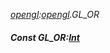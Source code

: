 _[opengl](../../modules/opengl/opengl-module.md):[opengl](../../modules/opengl/opengl-module.md).GL\_OR_
##### Const GL\_OR:[Int](../../modules/wonkey/wonkey-types-int.md)
